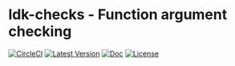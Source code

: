 # ldk-checks - Function argument checking

[![CircleCI](https://circleci.com/gh/luadevkit/ldk-checks/tree/master.svg?style=shield)](https://circleci.com/gh/luadevkit/ldk-checks/tree/master)
[![Latest Version](https://img.shields.io/luarocks/v/luadevkit/ldk-checks.svg)](https://luarocks.org/modules/luadevkit/ldk-checks)
[![Doc](https://img.shields.io/badge/docs-reference-blue.svg)](https://luadevkit.github.io/ldk-checks)
[![License](https://img.shields.io/badge/license-MIT-red.svg)](./LICENSE)
